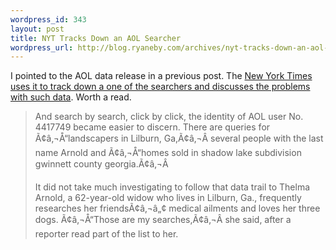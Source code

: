 ```yaml
--- 
wordpress_id: 343
layout: post
title: NYT Tracks Down an AOL Searcher
wordpress_url: http://blog.ryaneby.com/archives/nyt-tracks-down-an-aol-searcher/
---
```

I pointed to the AOL data release in a previous post. The <a href="http://www.nytimes.com/2006/08/09/technology/09aol.html?ex=1312776000&amp;en=f6f61949c6da4d38&amp;ei=5090&amp;partner=rssuserland&amp;emc=rss">New York Times uses it to track down a one of the searchers and discusses the problems with such data</a>. Worth a read.

<blockquote>And search by search, click by click, the identity of AOL user No. 4417749 became easier to discern. There are queries for Ã¢â‚¬Å“landscapers in Lilburn, Ga,Ã¢â‚¬Â several people with the last name Arnold and Ã¢â‚¬Å“homes sold in shadow lake subdivision gwinnett county georgia.Ã¢â‚¬Â

It did not take much investigating to follow that data trail to Thelma Arnold, a 62-year-old widow who lives in Lilburn, Ga., frequently researches her friendsÃ¢â‚¬â„¢ medical ailments and loves her three dogs. Ã¢â‚¬Å“Those are my searches,Ã¢â‚¬Â she said, after a reporter read part of the list to her.</blockquote>
